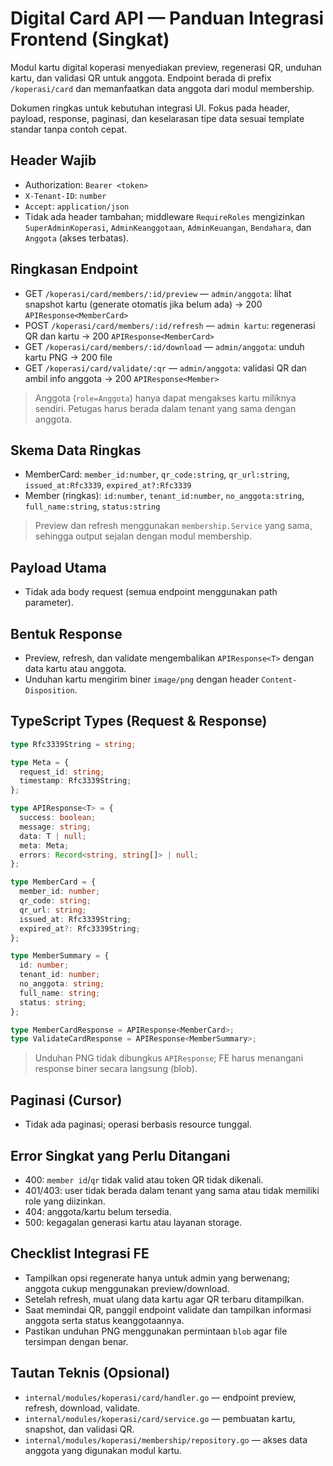 # Digital Card API — Panduan Integrasi Frontend (Singkat)

Modul kartu digital koperasi menyediakan preview, regenerasi QR, unduhan kartu, dan validasi QR untuk anggota. Endpoint berada di prefix `/koperasi/card` dan memanfaatkan data anggota dari modul membership.

Dokumen ringkas untuk kebutuhan integrasi UI. Fokus pada header, payload, response, paginasi, dan keselarasan tipe data sesuai template standar tanpa contoh cepat.

## Header Wajib

- Authorization: `Bearer <token>`
- `X-Tenant-ID`: `number`
- `Accept`: `application/json`
- Tidak ada header tambahan; middleware `RequireRoles` mengizinkan `SuperAdminKoperasi`, `AdminKeanggotaan`, `AdminKeuangan`, `Bendahara`, dan `Anggota` (akses terbatas).

## Ringkasan Endpoint

- GET `/koperasi/card/members/:id/preview` — `admin/anggota`: lihat snapshot kartu (generate otomatis jika belum ada) → 200 `APIResponse<MemberCard>`
- POST `/koperasi/card/members/:id/refresh` — `admin kartu`: regenerasi QR dan kartu → 200 `APIResponse<MemberCard>`
- GET `/koperasi/card/members/:id/download` — `admin/anggota`: unduh kartu PNG → 200 file
- GET `/koperasi/card/validate/:qr` — `admin/anggota`: validasi QR dan ambil info anggota → 200 `APIResponse<Member>`

> Anggota (`role=Anggota`) hanya dapat mengakses kartu miliknya sendiri. Petugas harus berada dalam tenant yang sama dengan anggota.

## Skema Data Ringkas

- MemberCard: `member_id:number`, `qr_code:string`, `qr_url:string`, `issued_at:Rfc3339`, `expired_at?:Rfc3339`
- Member (ringkas): `id:number`, `tenant_id:number`, `no_anggota:string`, `full_name:string`, `status:string`

> Preview dan refresh menggunakan `membership.Service` yang sama, sehingga output sejalan dengan modul membership.

## Payload Utama

- Tidak ada body request (semua endpoint menggunakan path parameter).

## Bentuk Response

- Preview, refresh, dan validate mengembalikan `APIResponse<T>` dengan data kartu atau anggota.
- Unduhan kartu mengirim biner `image/png` dengan header `Content-Disposition`.

## TypeScript Types (Request & Response)

```ts
type Rfc3339String = string;

type Meta = {
  request_id: string;
  timestamp: Rfc3339String;
};

type APIResponse<T> = {
  success: boolean;
  message: string;
  data: T | null;
  meta: Meta;
  errors: Record<string, string[]> | null;
};

type MemberCard = {
  member_id: number;
  qr_code: string;
  qr_url: string;
  issued_at: Rfc3339String;
  expired_at?: Rfc3339String;
};

type MemberSummary = {
  id: number;
  tenant_id: number;
  no_anggota: string;
  full_name: string;
  status: string;
};

type MemberCardResponse = APIResponse<MemberCard>;
type ValidateCardResponse = APIResponse<MemberSummary>;
```

> Unduhan PNG tidak dibungkus `APIResponse`; FE harus menangani response biner secara langsung (blob).

## Paginasi (Cursor)

- Tidak ada paginasi; operasi berbasis resource tunggal.

## Error Singkat yang Perlu Ditangani

- 400: `member id`/`qr` tidak valid atau token QR tidak dikenali.
- 401/403: user tidak berada dalam tenant yang sama atau tidak memiliki role yang diizinkan.
- 404: anggota/kartu belum tersedia.
- 500: kegagalan generasi kartu atau layanan storage.

## Checklist Integrasi FE

- Tampilkan opsi regenerate hanya untuk admin yang berwenang; anggota cukup menggunakan preview/download.
- Setelah refresh, muat ulang data kartu agar QR terbaru ditampilkan.
- Saat memindai QR, panggil endpoint validate dan tampilkan informasi anggota serta status keanggotaannya.
- Pastikan unduhan PNG menggunakan permintaan `blob` agar file tersimpan dengan benar.

## Tautan Teknis (Opsional)

- `internal/modules/koperasi/card/handler.go` — endpoint preview, refresh, download, validate.
- `internal/modules/koperasi/card/service.go` — pembuatan kartu, snapshot, dan validasi QR.
- `internal/modules/koperasi/membership/repository.go` — akses data anggota yang digunakan modul kartu.
